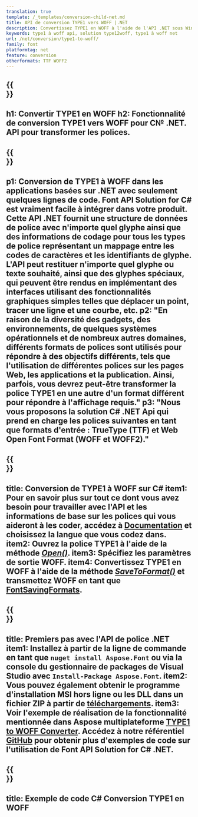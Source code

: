 ```yaml
---
translation: true
template: /_templates/conversion-child-net.md
title: API de conversion TYPE1 vers WOFF |.NET
description: Convertissez TYPE1 en WOFF à l'aide de l'API .NET sous Windows. Intégrez cette fonctionnalité native de conversion de polices TYPE1 vers WOFF dans votre propre solution.
keywords: type1 à woff api, solution type12woff, type1 à woff net
url: /net/conversion/type1-to-woff/
family: font
platformtag: net
feature: conversion
otherformats: TTF WOFF2
---
```


{{<section banner>}}
---
h1: Convertir TYPE1 en WOFF
h2: Fonctionnalité de conversion TYPE1 vers WOFF pour C№ .NET. API pour transformer les polices.
---

{{<section overview>}}
---
p1: Conversion de TYPE1 à WOFF dans les applications basées sur .NET avec seulement quelques lignes de code. Font API Solution for С# est vraiment facile à intégrer dans votre produit. Cette API .NET fournit une structure de données de police avec n'importe quel glyphe ainsi que des informations de codage pour tous les types de police représentant un mappage entre les codes de caractères et les identifiants de glyphe. L'API peut restituer n'importe quel glyphe ou texte souhaité, ainsi que des glyphes spéciaux, qui peuvent être rendus en implémentant des interfaces utilisant des fonctionnalités graphiques simples telles que déplacer un point, tracer une ligne et une courbe, etc.
p2: "En raison de la diversité des gadgets, des environnements, de quelques systèmes opérationnels et de nombreux autres domaines, différents formats de polices sont utilisés pour répondre à des objectifs différents, tels que l'utilisation de différentes polices sur les pages Web, les applications et la publication. Ainsi, parfois, vous devrez peut-être transformer la police TYPE1 en une autre d'un format différent pour répondre à l'affichage requis."
p3: "Nous vous proposons la solution С# .NET Api qui prend en charge les polices suivantes en tant que formats d'entrée : TrueType (TTF) et Web Open Font Format (WOFF et WOFF2)."
---

{{<section feature1>}}
---
title: Conversion de TYPE1 à WOFF sur C#
item1: Pour en savoir plus sur tout ce dont vous avez besoin pour travailler avec l'API et les informations de base sur les polices qui vous aideront à les coder, accédez à [Documentation](https://docs.aspose.com/font/) et choisissez la langue que vous codez dans.
item2: Ouvrez la police TYPE1 à l'aide de la méthode [*Open()*](https://reference.aspose.com/font/net/aspose.font/font/open/).
item3: Spécifiez les paramètres de sortie WOFF.
item4: Convertissez TYPE1 en WOFF à l'aide de la méthode [*SaveToFormat()*](https://reference.aspose.com/font/net/aspose.font/font/savetoformat/) et transmettez WOFF en tant que [FontSavingFormats](https://reference.aspose.com/font/net/aspose.font/fontsavingformats/).
---

{{<section feature2>}}
---
title: Premiers pas avec l'API de police .NET
item1: Installez à partir de la ligne de commande en tant que ```nuget install Aspose.Font``` ou via la console du gestionnaire de packages de Visual Studio avec ```Install-Package Aspose.Font```.
item2: Vous pouvez également obtenir le programme d'installation MSI hors ligne ou les DLL dans un fichier ZIP à partir de [téléchargements](https://releases.aspose.com/font/net/).
item3: Voir l'exemple de réalisation de la fonctionnalité mentionnée dans Aspose multiplateforme [TYPE1 to WOFF Converter](https://products.aspose.app/font/conversion/type1-to-woff). Accédez à notre référentiel [GitHub](https://github.com/aspose-font/Aspose.Font-Documentation/tree/master/net-examples) pour obtenir plus d'exemples de code sur l'utilisation de Font API Solution for C# .NET.
---

{{<section codeexample>}}
---
title: Exemple de code C# Conversion TYPE1 en WOFF
---